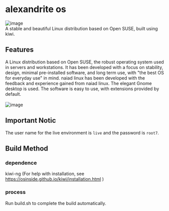 # alexandrite os
![image](https://raw.githubusercontent.com/nexryai/project-alexandrite/main/img/Alexandrite.png) <br>
A stable and beautiful Linux distribution based on Open SUSE, built using kiwi.

## Features
A Linux distribution based on Open SUSE, the robust operating system used in servers and workstations. It has been developed with a focus on stability, design, minimal pre-installed software, and long term use, with "the best OS for everyday use" in mind. naiad linux has been developed with the feedback and experience gained from naiad linux. The elegant Gnome desktop is used. The software is easy to use, with extensions provided by default.<br>
<br>
![image](https://raw.githubusercontent.com/nexryai/project-alexandrite/main/img/desktop.jpeg)

## Important Notic
The user name for the live environment is `live` and the password is `root7`.


## Build Method
### dependence
kiwi-ng (For help with installation, see https://osinside.github.io/kiwi/installation.html )

### process
Run build.sh to complete the build automatically.

